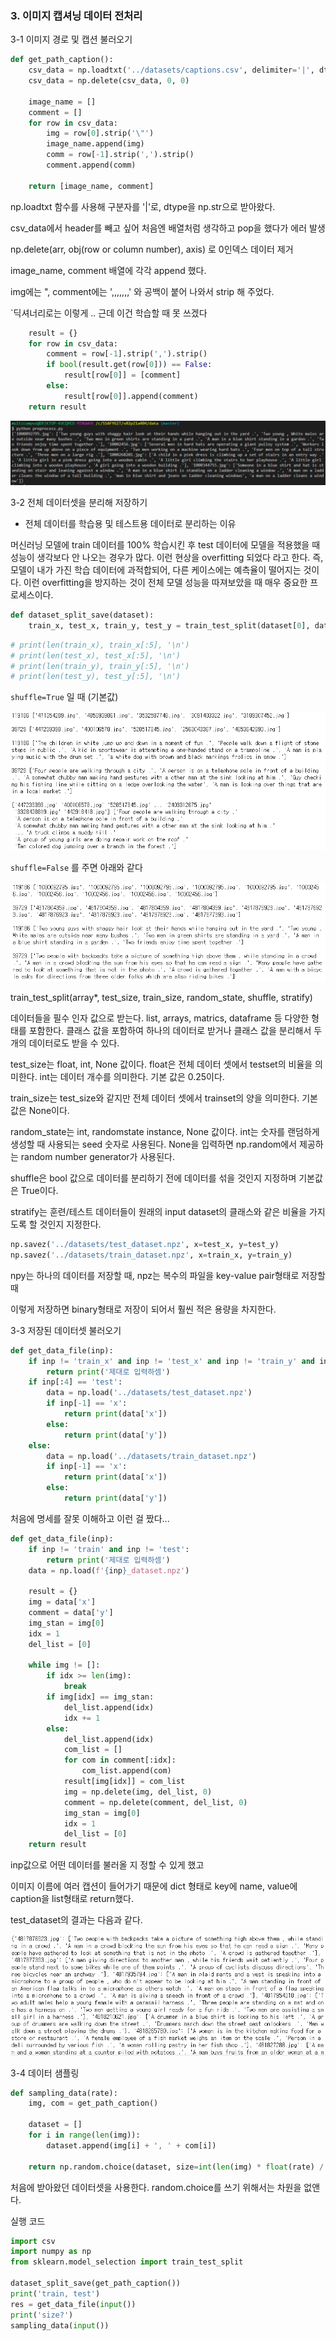 ### 3. 이미지 캡셔닝 데이터 전처리

3-1 이미지 경로 및 캡션 불러오기

```python
def get_path_caption():
    csv_data = np.loadtxt('../datasets/captions.csv', delimiter='|', dtype=np.str)
    csv_data = np.delete(csv_data, 0, 0)

    image_name = []
    comment = []
    for row in csv_data:
        img = row[0].strip('\"')
        image_name.append(img)
        comm = row[-1].strip(',').strip()
        comment.append(comm)
        
    return [image_name, comment]
```

np.loadtxt 함수를 사용해 구분자를 '|'로, dtype을 np.str으로 받아왔다.

csv_data에서 header를 빼고 싶어 처음엔 배열처럼 생각하고 pop을 했다가 에러 발생

np.delete(arr, obj(row or column number), axis) 로 0인덱스 데이터 제거

image_name, comment 배열에 각각 append 했다.

img에는 ", comment에는 ',,,,,,,' 와 공백이 붙어 나와서 strip 해 주었다.



`딕셔너리로는 이렇게 .. 근데 이건 학습할 때 못 쓰겠다

```python
	result = {}
    for row in csv_data:
        comment = row[-1].strip(',').strip()
        if bool(result.get(row[0])) == False:
            result[row[0]] = [comment]
        else:
            result[row[0]].append(comment)
    return result
```

![3-2.get_path_caption_dict.png](./3-1.get_path_caption_dict.png)



3-2 전체 데이터셋을 분리해 저장하기

- 전체 데이터를 학습용 및 테스트용 데이터로 분리하는 이유

머신러닝 모델에 train 데이터를 100% 학습시킨 후 test 데이터에 모델을 적용했을 때 성능이 생각보다 안 나오는 경우가 많다. 이런 현상을 overfitting 되었다 라고 한다. 즉, 모델이 내가 가진 학습 데이터에 과적합되어, 다른 케이스에는 예측율이 떨어지는 것이다. 이런 overfitting을 방지하는 것이 전체 모델 성능을 따져보았을 때 매우 중요한 프로세스이다.



```python
def dataset_split_save(dataset):
    train_x, test_x, train_y, test_y = train_test_split(dataset[0], dataset[1], shuffle=False)
```

```python
# print(len(train_x), train_x[:5], '\n')
# print(len(test_x), test_x[:5], '\n')
# print(len(train_y), train_y[:5], '\n')
# print(len(test_y), test_y[:5], '\n')
```

`shuffle=True` 일 때 (기본값)

![3-2.dataset_split_save.png](./3-2.dataset_split_save.png)



`shuffle=False` 를 주면 아래와 같다

![3-3.dataset_split_save_noshuffle.png](./3-3.dataset_split_save_noshuffle.png)



train_test_split(array*, test_size, train_size, random_state, shuffle, stratify)

데이터들을 필수 인자 값으로 받는다. list, arrays, matrics, dataframe 등 다양한 형태를 포함한다. 클래스 값을 포함하여 하나의 데이터로 받거나 클래스 값을 분리해서 두 개의 데이터로도 받을 수 있다.

test_size는 float, int, None 값이다. float은 전체 데이터 셋에서 testset의 비율을 의미한다. int는 데이터 개수를 의미한다. 기본 값은 0.25이다.

train_size는 test_size와 같지만 전체 데이터 셋에서 trainset의 양을 의미한다. 기본 값은 None이다.

random_state는 int, randomstate instance, None 값이다. int는 숫자를 랜덤하게 생성할 때 사용되는 seed 숫자로 사용된다. None을 입력하면 np.random에서 제공하는 random number generator가 사용된다.

shuffle은 bool 값으로 데이터를 분리하기 전에 데이터를 섞을 것인지 지정하며 기본값은 True이다.

stratify는 훈련/테스트 데이터들이 원래의 input dataset의 클래스와 같은 비율을 가지도록 할 것인지 지정한다. 



```python
np.savez('../datasets/test_dataset.npz', x=test_x, y=test_y)
np.savez('../datasets/train_dataset.npz', x=train_x, y=train_y)
```

npy는 하나의 데이터를 저장할 때, npz는 복수의 파일을 key-value pair형태로 저장할 때

이렇게 저장하면 binary형태로 저장이 되어서 훨씬 적은 용량을 차지한다.



3-3 저장된 데이터셋 불러오기

```python
def get_data_file(inp):
    if inp != 'train_x' and inp != 'test_x' and inp != 'train_y' and inp != 'test_y':
        return print('제대로 입력하셈')
    if inp[:4] == 'test':
        data = np.load('../datasets/test_dataset.npz')
        if inp[-1] == 'x':
            return print(data['x'])
        else:
            return print(data['y'])
    else:
        data = np.load('../datasets/train_dataset.npz')
        if inp[-1] == 'x':
            return print(data['x'])
        else:
            return print(data['y'])
```

처음에 명세를 잘못 이해하고 이런 걸 짰다...

```python
def get_data_file(inp):
    if inp != 'train' and inp != 'test':
        return print('제대로 입력하셈')
    data = np.load(f'{inp}_dataset.npz')

    result = {}
    img = data['x']
    comment = data['y']
    img_stan = img[0]
    idx = 1
    del_list = [0]

    while img != []:
        if idx >= len(img):
            break
        if img[idx] == img_stan:
            del_list.append(idx)
            idx += 1
        else:
            del_list.append(idx)
            com_list = []
            for com in comment[:idx]:
                com_list.append(com)
            result[img[idx]] = com_list
            img = np.delete(img, del_list, 0)
            comment = np.delete(comment, del_list, 0)
            img_stan = img[0]
            idx = 1
            del_list = [0]
    return result
```

inp값으로 어떤 데이터를 불러올 지 정할 수 있게 했고

이미지 이름에 여러 캡션이 들어가기 때문에 dict 형태로 key에 name, value에 caption을 list형태로 return했다.

test_dataset의 결과는 다음과 같다.

![3-4.get_data_file_dict.png](./3-4.get_data_file_dict.png)



3-4 데이터 샘플링

```python
def sampling_data(rate):
    img, com = get_path_caption()
    
    dataset = []
    for i in range(len(img)):
        dataset.append(img[i] + ', ' + com[i])
    
    return np.random.choice(dataset, size=int(len(img) * float(rate) / 100), replace=False).tolist()
```

처음에 받아왔던 데이터셋을 사용한다. random.choice를 쓰기 위해서는 차원을 없앤다.



실행 코드

```python
import csv
import numpy as np
from sklearn.model_selection import train_test_split

dataset_split_save(get_path_caption())
print('train, test')
res = get_data_file(input())
print('size?')
sampling_data(input())
```

